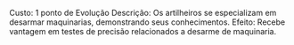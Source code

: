 Custo: 1 ponto de Evolução
Descrição: Os artilheiros se especializam em desarmar maquinarias, demonstrando seus conhecimentos.
Efeito: Recebe vantagem em testes de precisão relacionados a desarme de maquinaria.